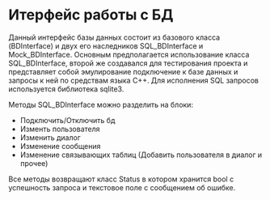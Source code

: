 # Итерфейс работы с БД

Данный интерфейс базы данных состоит из базового класса (BDInterface) и двух его наследников SQL_BDInterface и
Mock_BDInterface. Основным предполагается использование класса SQL_BDInterface, второй же создавался для тестирования
проекта и представляет собой эмулирование подключение к базе данных и запросы к ней по средствам языка C++. Для
исполнения SQL запросов используется библиотека sqlite3.

Методы SQL_BDInterface можно разделить на блоки:

* Подключить/Отключить бд
* Изменть пользователя
* Изменить диалог
* Изменение сообщения
* Изменение связывающих таблиц (Добавить пользователя в диалог и прочее)

Все методы возвращают класс Status в котором хранится bool с успешность запроса и текстовое поле с сообщением об ошибке.
